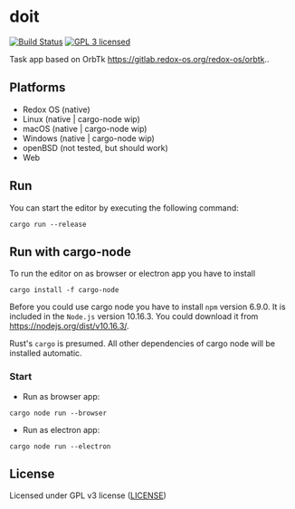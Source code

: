 # doit
[![Build Status](https://h2869596.stratoserver.net/api/badges/flovanco/doit/status.svg)](https://h2869596.stratoserver.net/flovanco/doit)
[![GPL 3 licensed](https://img.shields.io/badge/license-GPL3-darkgreen.svg)](./LICENSE)

Task app based on OrbTk https://gitlab.redox-os.org/redox-os/orbtk..


## Platforms

* Redox OS (native)
* Linux (native | cargo-node wip)
* macOS (native | cargo-node wip)
* Windows (native | cargo-node wip)
* openBSD (not tested, but should work)
* Web

## Run 

You can start the editor by executing the following command:

```text
cargo run --release
```

## Run with cargo-node

To run the editor on as browser or electron app you have to install

```text
cargo install -f cargo-node
```

Before you could use cargo node you have to install `npm` version 6.9.0. It is included in the `Node.js` version 10.16.3. You could download it from https://nodejs.org/dist/v10.16.3/. 

Rust's `cargo` is presumed. All other dependencies of cargo node will be installed automatic.

### Start 

* Run as browser app:

```text
cargo node run --browser
```

* Run as electron app:

```text
cargo node run --electron
```

## License

Licensed under GPL v3 license ([LICENSE](LICENSE))